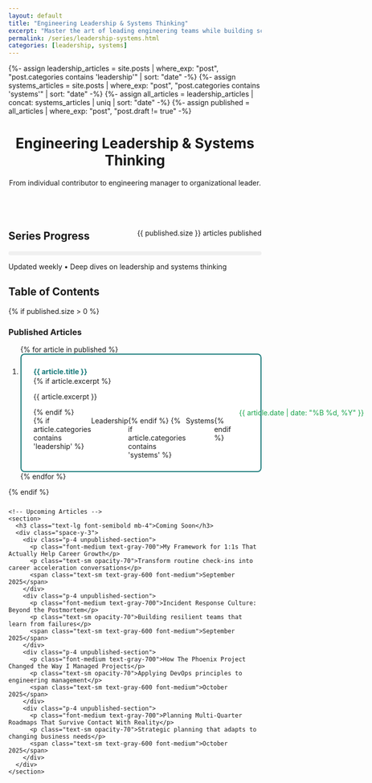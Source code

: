 ```yaml
---
layout: default
title: "Engineering Leadership & Systems Thinking"
excerpt: "Master the art of leading engineering teams while building scalable systems. From individual contributor to engineering manager to organizational leader."
permalink: /series/leadership-systems.html
categories: [leadership, systems]
---
```


{%- assign leadership_articles = site.posts | where_exp: "post", "post.categories contains 'leadership'" | sort: "date" -%}
{%- assign systems_articles = site.posts | where_exp: "post", "post.categories contains 'systems'" | sort: "date" -%}
{%- assign all_articles = leadership_articles | concat: systems_articles | uniq | sort: "date" -%}
{%- assign published = all_articles | where_exp: "post", "post.draft != true" -%}

<div class="mx-auto max-w-3xl">
  <header class="space-y-3 mb-8">
    <h1 class="text-4xl font-bold">Engineering Leadership & Systems Thinking</h1>
    <p class="text-lg opacity-80">From individual contributor to engineering manager to organizational leader.</p>
  </header>

  <!-- Series Progress -->
  <div class="card mb-8">
    <div class="flex justify-between items-center mb-4">
      <h2 class="text-xl font-semibold">Series Progress</h2>
      <span class="text-sm opacity-60">{{ published.size }} articles published</span>
    </div>
    <div style="background: #f0f0f0; height: 8px; border-radius: 4px; overflow: hidden;">
      <div style="background: var(--accent); height: 100%; width: 100%; border-radius: 4px;"></div>
    </div>
    <p class="text-sm opacity-60 mt-2">Updated weekly • Deep dives on leadership and systems thinking</p>
  </div>

  <!-- Table of Contents -->
  <h2 class="text-2xl font-semibold mb-6">Table of Contents</h2>
  
  <div class="space-y-6">
    <!-- Published Articles -->
    {% if published.size > 0 %}
    <section>
      <h3 class="text-lg font-semibold mb-4">Published Articles</h3>
      <ol class="space-y-3">
        {% for article in published %}
        <li>
          <a href="{{ article.url }}" class="published-article-link">
            <div class="flex justify-between items-center">
              <div class="flex-grow">
                <h4 class="font-medium text-accent article-title">{{ article.title }}</h4>
                {% if article.excerpt %}
                <p class="text-sm opacity-70 mt-2">{{ article.excerpt }}</p>
                {% endif %}
                <div class="flex gap-2 mt-2">
                  {% if article.categories contains 'leadership' %}
                  <span class="text-xs bg-blue-100 text-blue-800 px-2 py-1 rounded">Leadership</span>
                  {% endif %}
                  {% if article.categories contains 'systems' %}
                  <span class="text-xs bg-green-100 text-green-800 px-2 py-1 rounded">Systems</span>
                  {% endif %}
                </div>
              </div>
              <span class="text-sm text-green-600 font-medium published-badge">{{ article.date | date: "%B %d, %Y" }}</span>
            </div>
          </a>
        </li>
        {% endfor %}
      </ol>
    </section>
    {% endif %}

    <!-- Upcoming Articles -->
    <section>
      <h3 class="text-lg font-semibold mb-4">Coming Soon</h3>
      <div class="space-y-3">
        <div class="p-4 unpublished-section">
          <p class="font-medium text-gray-700">My Framework for 1:1s That Actually Help Career Growth</p>
          <p class="text-sm opacity-70">Transform routine check-ins into career acceleration conversations</p>
          <span class="text-sm text-gray-600 font-medium">September 2025</span>
        </div>
        <div class="p-4 unpublished-section">
          <p class="font-medium text-gray-700">Incident Response Culture: Beyond the Postmortem</p>
          <p class="text-sm opacity-70">Building resilient teams that learn from failures</p>
          <span class="text-sm text-gray-600 font-medium">September 2025</span>
        </div>
        <div class="p-4 unpublished-section">
          <p class="font-medium text-gray-700">How The Phoenix Project Changed the Way I Managed Projects</p>
          <p class="text-sm opacity-70">Applying DevOps principles to engineering management</p>
          <span class="text-sm text-gray-600 font-medium">October 2025</span>
        </div>
        <div class="p-4 unpublished-section">
          <p class="font-medium text-gray-700">Planning Multi-Quarter Roadmaps That Survive Contact With Reality</p>
          <p class="text-sm opacity-70">Strategic planning that adapts to changing business needs</p>
          <span class="text-sm text-gray-600 font-medium">October 2025</span>
        </div>
      </div>
    </section>
  </div>
</div>

<style>
.space-y-3 > * + * {
  margin-top: 12px;
}

.space-y-6 > * + * {
  margin-top: 24px;
}

.text-accent {
  color: var(--accent);
  text-decoration: none;
}

.text-accent:hover {
  text-decoration: underline;
}

.text-green-600 {
  color: #16a34a;
}

.text-gray-600 {
  color: #4b5563;
}

.text-gray-500 {
  color: #6b7280;
}

.bg-gray-50 {
  background-color: #f9fafb;
}

/* Published Article Styling - Entire Card Clickable */
.published-article-link {
  display: block;
  border: 2px solid #157878;
  border-radius: 8px;
  background-color: white;
  padding: 1.5rem;
  text-decoration: none;
  color: inherit;
  transition: all 0.2s ease;
}

.published-article-link:hover {
  border-color: #0f6b6b;
  background-color: #f8fffe;
  transform: translateY(-1px);
  box-shadow: 0 4px 12px rgba(21, 120, 120, 0.15);
  text-decoration: none;
}

.published-article-link .article-title {
  color: #157878;
  transition: color 0.2s ease;
}

.published-article-link:hover .article-title {
  color: #0f6b6b;
}

/* Unpublished Article Styling - Clear but Minimalistic */
.unpublished-article {
  border: 2px solid #d1d5db;
  border-radius: 8px;
  background-color: #f9fafb;
  padding: 1.5rem;
  transition: all 0.2s ease;
}

.unpublished-article:hover {
  border-color: #9ca3af;
  background-color: #f3f4f6;
}

/* Spacing improvements */
.article-title {
  margin: 0;
  line-height: 1.4;
}

.published-badge {
  margin-left: 1rem;
  white-space: nowrap;
}

.unpublished-section {
  border: 2px solid #d1d5db;
  border-radius: 8px;
  background-color: #f9fafb;
  transition: all 0.2s ease;
}

.unpublished-section:hover {
  border-color: #9ca3af;
}

.flex {
  display: flex;
}

.justify-between {
  justify-content: space-between;
}

.items-center {
  align-items: center;
}

@media (max-width: 640px) {
  .flex {
    flex-direction: column;
    align-items: flex-start;
    gap: 12px;
  }
  
  .justify-between {
    justify-content: flex-start;
  }
  
  .published-article-link,
  .unpublished-article {
    padding: 1.25rem;
  }
  
  .published-badge {
    margin-left: 0;
    margin-top: 0.5rem;
  }
}
</style>

